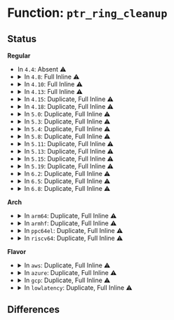 # Function: <code>ptr_ring_cleanup</code>

## Status
<b>Regular</b>
<ul>
<li>
In <code>4.4</code>: Absent ⚠️
</li>
<li>
<details>
<summary>In <code>4.8</code>: Full Inline ⚠️</summary>

**Collision:** Unique Static

**Inline:** Full

**Transformation:** False

**Instances:**

```
In drivers/net/tun.c (ffffffff8164eef9)
Location: include/linux/ptr_ring.h:438
Inline: True
Inline callers:
  - drivers/net/tun.c:__tun_detach
```
</details>
</li>
<li>
<details>
<summary>In <code>4.10</code>: Full Inline ⚠️</summary>

**Collision:** Unique Static

**Inline:** Full

**Transformation:** False

**Instances:**

```
In drivers/net/tun.c (ffffffff81680c09)
Location: include/linux/ptr_ring.h:464
Inline: True
Inline callers:
  - drivers/net/tun.c:__tun_detach
```
</details>
</li>
<li>
<details>
<summary>In <code>4.13</code>: Full Inline ⚠️</summary>

**Collision:** Unique Static

**Inline:** Full

**Transformation:** False

**Instances:**

```
In drivers/net/tun.c (ffffffff81696204)
Location: include/linux/ptr_ring.h:630
Inline: True
Inline callers:
  - drivers/net/tun.c:__tun_detach
```
</details>
</li>
<li>
<details>
<summary>In <code>4.15</code>: Duplicate, Full Inline ⚠️</summary>

**Collision:** Static Duplication

**Inline:** Full

**Transformation:** False

**Instances:**

```
In kernel/bpf/cpumap.c (ffffffff811b0092)
Location: include/linux/ptr_ring.h:650
Inline: True
Inline callers:
  - kernel/bpf/cpumap.c:__cpu_map_entry_alloc
```
```
In drivers/net/tun.c (ffffffff817002b3)
Location: include/linux/ptr_ring.h:650
Inline: True
```
</details>
</li>
<li>
<details>
<summary>In <code>4.18</code>: Duplicate, Full Inline ⚠️</summary>

**Collision:** Static Duplication

**Inline:** Full

**Transformation:** False

**Instances:**

```
In kernel/bpf/cpumap.c (ffffffff811ca862)
Location: include/linux/ptr_ring.h:666
Inline: True
Inline callers:
  - kernel/bpf/cpumap.c:cpu_map_update_elem
```
```
In drivers/net/tun.c (0)
Location: include/linux/ptr_ring.h:666
Inline: True
Inline callers:
  - drivers/net/tun.c:__tun_detach
```
```
In net/core/page_pool.c (ffffffff818bdb8c)
Location: include/linux/ptr_ring.h:666
Inline: True
Inline callers:
  - net/core/page_pool.c:__page_pool_destroy_rcu
```
```
In net/sched/sch_generic.c (ffffffff818cbb72)
Location: include/linux/ptr_ring.h:666
Inline: True
Inline callers:
  - net/sched/sch_generic.c:pfifo_fast_destroy
```
</details>
</li>
<li>
<details>
<summary>In <code>5.0</code>: Duplicate, Full Inline ⚠️</summary>

**Collision:** Static Duplication

**Inline:** Full

**Transformation:** False

**Instances:**

```
In kernel/bpf/cpumap.c (ffffffff811de18a)
Location: include/linux/ptr_ring.h:668
Inline: True
Inline callers:
  - kernel/bpf/cpumap.c:cpu_map_update_elem
```
```
In drivers/net/tun.c (0)
Location: include/linux/ptr_ring.h:668
Inline: True
Inline callers:
  - drivers/net/tun.c:__tun_detach
```
```
In net/core/page_pool.c (ffffffff818e4f6c)
Location: include/linux/ptr_ring.h:668
Inline: True
Inline callers:
  - net/core/page_pool.c:__page_pool_destroy_rcu
```
```
In net/sched/sch_generic.c (ffffffff818f6e72)
Location: include/linux/ptr_ring.h:668
Inline: True
Inline callers:
  - net/sched/sch_generic.c:pfifo_fast_destroy
```
</details>
</li>
<li>
<details>
<summary>In <code>5.3</code>: Duplicate, Full Inline ⚠️</summary>

**Collision:** Static Duplication

**Inline:** Full

**Transformation:** False

**Instances:**

```
In kernel/bpf/cpumap.c (ffffffff811f387e)
Location: include/linux/ptr_ring.h:663
Inline: True
Inline callers:
  - kernel/bpf/cpumap.c:cpu_map_update_elem
```
```
In drivers/net/tun.c (0)
Location: include/linux/ptr_ring.h:663
Inline: True
Inline callers:
  - drivers/net/tun.c:__tun_detach
```
```
In net/core/page_pool.c (ffffffff8193467d)
Location: include/linux/ptr_ring.h:663
Inline: True
```
```
In net/sched/sch_generic.c (ffffffff819565a2)
Location: include/linux/ptr_ring.h:663
Inline: True
Inline callers:
  - net/sched/sch_generic.c:pfifo_fast_destroy
```
</details>
</li>
<li>
<details>
<summary>In <code>5.4</code>: Duplicate, Full Inline ⚠️</summary>

**Collision:** Static Duplication

**Inline:** Full

**Transformation:** False

**Instances:**

```
In kernel/bpf/cpumap.c (ffffffff8120061e)
Location: include/linux/ptr_ring.h:663
Inline: True
Inline callers:
  - kernel/bpf/cpumap.c:cpu_map_update_elem
```
```
In drivers/net/tun.c (0)
Location: include/linux/ptr_ring.h:663
Inline: True
Inline callers:
  - drivers/net/tun.c:__tun_detach
```
```
In net/core/page_pool.c (ffffffff81967746)
Location: include/linux/ptr_ring.h:663
Inline: True
Inline callers:
  - net/core/page_pool.c:page_pool_release
```
```
In net/sched/sch_generic.c (ffffffff8198ca42)
Location: include/linux/ptr_ring.h:663
Inline: True
Inline callers:
  - net/sched/sch_generic.c:pfifo_fast_destroy
```
</details>
</li>
<li>
<details>
<summary>In <code>5.8</code>: Duplicate, Full Inline ⚠️</summary>

**Collision:** Static Duplication

**Inline:** Full

**Transformation:** False

**Instances:**

```
In kernel/bpf/cpumap.c (ffffffff812280b2)
Location: include/linux/ptr_ring.h:664
Inline: True
Inline callers:
  - kernel/bpf/cpumap.c:__cpu_map_entry_alloc
```
```
In drivers/net/tun.c (0)
Location: include/linux/ptr_ring.h:664
Inline: True
Inline callers:
  - drivers/net/tun.c:__tun_detach
```
```
In net/core/page_pool.c (ffffffff81a3aca5)
Location: include/linux/ptr_ring.h:664
Inline: True
Inline callers:
  - net/core/page_pool.c:page_pool_release
```
```
In net/sched/sch_generic.c (ffffffff81a644d2)
Location: include/linux/ptr_ring.h:664
Inline: True
Inline callers:
  - net/sched/sch_generic.c:pfifo_fast_destroy
```
</details>
</li>
<li>
<details>
<summary>In <code>5.11</code>: Duplicate, Full Inline ⚠️</summary>

**Collision:** Static Duplication

**Inline:** Full

**Transformation:** False

**Instances:**

```
In kernel/bpf/cpumap.c (ffffffff8122e93c)
Location: include/linux/ptr_ring.h:664
Inline: True
Inline callers:
  - kernel/bpf/cpumap.c:__cpu_map_entry_alloc
```
```
In drivers/net/tun.c (0)
Location: include/linux/ptr_ring.h:664
Inline: True
Inline callers:
  - drivers/net/tun.c:__tun_detach
```
```
In net/core/page_pool.c (ffffffff81a3d0c2)
Location: include/linux/ptr_ring.h:664
Inline: True
Inline callers:
  - net/core/page_pool.c:page_pool_release
```
```
In net/sched/sch_generic.c (ffffffff81a6c612)
Location: include/linux/ptr_ring.h:664
Inline: True
Inline callers:
  - net/sched/sch_generic.c:pfifo_fast_destroy
```
</details>
</li>
<li>
<details>
<summary>In <code>5.13</code>: Duplicate, Full Inline ⚠️</summary>

**Collision:** Static Duplication

**Inline:** Full

**Transformation:** False

**Instances:**

```
In kernel/bpf/cpumap.c (ffffffff8123381b)
Location: include/linux/ptr_ring.h:664
Inline: True
Inline callers:
  - kernel/bpf/cpumap.c:__cpu_map_entry_alloc
```
```
In drivers/net/tun.c (0)
Location: include/linux/ptr_ring.h:664
Inline: True
Inline callers:
  - drivers/net/tun.c:__tun_detach
```
```
In net/core/page_pool.c (ffffffff81a23edb)
Location: include/linux/ptr_ring.h:664
Inline: True
Inline callers:
  - net/core/page_pool.c:page_pool_release
```
```
In net/sched/sch_generic.c (ffffffff81a54da2)
Location: include/linux/ptr_ring.h:664
Inline: True
Inline callers:
  - net/sched/sch_generic.c:pfifo_fast_destroy
```
</details>
</li>
<li>
<details>
<summary>In <code>5.15</code>: Duplicate, Full Inline ⚠️</summary>

**Collision:** Static Duplication

**Inline:** Full

**Transformation:** False

**Instances:**

```
In kernel/bpf/cpumap.c (ffffffff8126d49d)
Location: include/linux/ptr_ring.h:664
Inline: True
Inline callers:
  - kernel/bpf/cpumap.c:__cpu_map_entry_alloc
```
```
In drivers/net/tun.c (0)
Location: include/linux/ptr_ring.h:664
Inline: True
Inline callers:
  - drivers/net/tun.c:__tun_detach
```
```
In net/core/page_pool.c (ffffffff81ad8580)
Location: include/linux/ptr_ring.h:664
Inline: True
Inline callers:
  - net/core/page_pool.c:page_pool_release
```
```
In net/sched/sch_generic.c (ffffffff81b0da22)
Location: include/linux/ptr_ring.h:664
Inline: True
Inline callers:
  - net/sched/sch_generic.c:pfifo_fast_destroy
```
</details>
</li>
<li>
<details>
<summary>In <code>5.19</code>: Duplicate, Full Inline ⚠️</summary>

**Collision:** Static Duplication

**Inline:** Full

**Transformation:** False

**Instances:**

```
In kernel/bpf/cpumap.c (ffffffff812bc5fa)
Location: include/linux/ptr_ring.h:664
Inline: True
Inline callers:
  - kernel/bpf/cpumap.c:__cpu_map_entry_alloc
```
```
In drivers/net/tun.c (0)
Location: include/linux/ptr_ring.h:664
Inline: True
Inline callers:
  - drivers/net/tun.c:__tun_detach
```
```
In net/core/page_pool.c (ffffffff81c5940b)
Location: include/linux/ptr_ring.h:664
Inline: True
Inline callers:
  - net/core/page_pool.c:page_pool_release
```
```
In net/sched/sch_generic.c (ffffffff81c94b12)
Location: include/linux/ptr_ring.h:664
Inline: True
Inline callers:
  - net/sched/sch_generic.c:pfifo_fast_destroy
```
</details>
</li>
<li>
<details>
<summary>In <code>6.2</code>: Duplicate, Full Inline ⚠️</summary>

**Collision:** Static Duplication

**Inline:** Full

**Transformation:** False

**Instances:**

```
In kernel/bpf/cpumap.c (ffffffff8131fb0c)
Location: include/linux/ptr_ring.h:664
Inline: True
Inline callers:
  - kernel/bpf/cpumap.c:__cpu_map_entry_alloc
```
```
In drivers/net/tun.c (0)
Location: include/linux/ptr_ring.h:664
Inline: True
Inline callers:
  - drivers/net/tun.c:__tun_detach
```
```
In net/core/page_pool.c (ffffffff81e0f38f)
Location: include/linux/ptr_ring.h:664
Inline: True
Inline callers:
  - net/core/page_pool.c:page_pool_release
```
```
In net/sched/sch_generic.c (ffffffff81e50572)
Location: include/linux/ptr_ring.h:664
Inline: True
Inline callers:
  - net/sched/sch_generic.c:pfifo_fast_destroy
```
</details>
</li>
<li>
<details>
<summary>In <code>6.5</code>: Duplicate, Full Inline ⚠️</summary>

**Collision:** Static Duplication

**Inline:** Full

**Transformation:** False

**Instances:**

```
In kernel/bpf/cpumap.c (ffffffff8134fb37)
Location: include/linux/ptr_ring.h:664
Inline: True
Inline callers:
  - kernel/bpf/cpumap.c:__cpu_map_entry_alloc
```
```
In drivers/net/tun.c (0)
Location: include/linux/ptr_ring.h:664
Inline: True
Inline callers:
  - drivers/net/tun.c:__tun_detach
```
```
In net/core/page_pool.c (ffffffff81e82b4f)
Location: include/linux/ptr_ring.h:664
Inline: True
Inline callers:
  - net/core/page_pool.c:page_pool_release
```
```
In net/sched/sch_generic.c (ffffffff81eabd17)
Location: include/linux/ptr_ring.h:664
Inline: True
Inline callers:
  - net/sched/sch_generic.c:pfifo_fast_destroy
```
</details>
</li>
<li>
<details>
<summary>In <code>6.8</code>: Duplicate, Full Inline ⚠️</summary>

**Collision:** Static Duplication

**Inline:** Full

**Transformation:** False

**Instances:**

```
In kernel/bpf/cpumap.c (ffffffff8137668f)
Location: include/linux/ptr_ring.h:664
Inline: True
Inline callers:
  - kernel/bpf/cpumap.c:__cpu_map_entry_free
  - kernel/bpf/cpumap.c:__cpu_map_entry_alloc
```
```
In drivers/net/tun.c (0)
Location: include/linux/ptr_ring.h:664
Inline: True
Inline callers:
  - drivers/net/tun.c:__tun_detach
```
```
In net/core/page_pool.c (ffffffff81f44bbb)
Location: include/linux/ptr_ring.h:664
Inline: True
Inline callers:
  - net/core/page_pool.c:page_pool_release
  - net/core/page_pool.c:page_pool_create
```
```
In net/sched/sch_generic.c (ffffffff81f6e7b7)
Location: include/linux/ptr_ring.h:664
Inline: True
Inline callers:
  - net/sched/sch_generic.c:pfifo_fast_destroy
```
</details>
</li>
</ul>
<b>Arch</b>
<ul>
<li>
<details>
<summary>In <code>arm64</code>: Duplicate, Full Inline ⚠️</summary>

**Collision:** Static Duplication

**Inline:** Full

**Transformation:** False

**Instances:**

```
In kernel/bpf/cpumap.c (ffff8000102888fc)
Location: include/linux/ptr_ring.h:663
Inline: True
Inline callers:
  - kernel/bpf/cpumap.c:cpu_map_update_elem
```
```
In drivers/net/tun.c (0)
Location: include/linux/ptr_ring.h:663
Inline: True
Inline callers:
  - drivers/net/tun.c:__tun_detach
```
```
In net/core/page_pool.c (ffff800010c0ccf4)
Location: include/linux/ptr_ring.h:663
Inline: True
Inline callers:
  - net/core/page_pool.c:page_pool_release
```
```
In net/sched/sch_generic.c (ffff800010c37790)
Location: include/linux/ptr_ring.h:663
Inline: True
Inline callers:
  - net/sched/sch_generic.c:pfifo_fast_destroy
```
</details>
</li>
<li>
<details>
<summary>In <code>armhf</code>: Duplicate, Full Inline ⚠️</summary>

**Collision:** Static Duplication

**Inline:** Full

**Transformation:** False

**Instances:**

```
In kernel/bpf/cpumap.c (c04b7ea8)
Location: include/linux/ptr_ring.h:663
Inline: True
Inline callers:
  - kernel/bpf/cpumap.c:cpu_map_update_elem
```
```
In drivers/net/tun.c (0)
Location: include/linux/ptr_ring.h:663
Inline: True
Inline callers:
  - drivers/net/tun.c:__tun_detach
```
```
In net/core/page_pool.c (c0d25344)
Location: include/linux/ptr_ring.h:663
Inline: True
Inline callers:
  - net/core/page_pool.c:page_pool_release
```
```
In net/sched/sch_generic.c (c0d4a258)
Location: include/linux/ptr_ring.h:663
Inline: True
Inline callers:
  - net/sched/sch_generic.c:pfifo_fast_destroy
```
</details>
</li>
<li>
<details>
<summary>In <code>ppc64el</code>: Duplicate, Full Inline ⚠️</summary>

**Collision:** Static Duplication

**Inline:** Full

**Transformation:** False

**Instances:**

```
In kernel/bpf/cpumap.c (c000000000333e60)
Location: include/linux/ptr_ring.h:663
Inline: True
Inline callers:
  - kernel/bpf/cpumap.c:cpu_map_update_elem
```
```
In drivers/net/tun.c (0)
Location: include/linux/ptr_ring.h:663
Inline: True
Inline callers:
  - drivers/net/tun.c:__tun_detach
```
```
In net/core/page_pool.c (c000000000cf874c)
Location: include/linux/ptr_ring.h:663
Inline: True
Inline callers:
  - net/core/page_pool.c:page_pool_release
```
```
In net/sched/sch_generic.c (c000000000d2fe6c)
Location: include/linux/ptr_ring.h:663
Inline: True
Inline callers:
  - net/sched/sch_generic.c:pfifo_fast_destroy
```
</details>
</li>
<li>
<details>
<summary>In <code>riscv64</code>: Duplicate, Full Inline ⚠️</summary>

**Collision:** Static Duplication

**Inline:** Full

**Transformation:** False

**Instances:**

```
In kernel/bpf/cpumap.c (ffffffe0001bca7c)
Location: include/linux/ptr_ring.h:663
Inline: True
Inline callers:
  - kernel/bpf/cpumap.c:cpu_map_update_elem
```
```
In drivers/net/tun.c (ffffffe000626e92)
Location: include/linux/ptr_ring.h:663
Inline: True
Inline callers:
  - drivers/net/tun.c:__tun_detach
```
```
In net/core/page_pool.c (ffffffe000789d9c)
Location: include/linux/ptr_ring.h:663
Inline: True
Inline callers:
  - net/core/page_pool.c:page_pool_release
```
```
In net/sched/sch_generic.c (ffffffe0007a9394)
Location: include/linux/ptr_ring.h:663
Inline: True
Inline callers:
  - net/sched/sch_generic.c:pfifo_fast_destroy
```
</details>
</li>
</ul>
<b>Flavor</b>
<ul>
<li>
<details>
<summary>In <code>aws</code>: Duplicate, Full Inline ⚠️</summary>

**Collision:** Static Duplication

**Inline:** Full

**Transformation:** False

**Instances:**

```
In kernel/bpf/cpumap.c (ffffffff811f8c3e)
Location: include/linux/ptr_ring.h:663
Inline: True
Inline callers:
  - kernel/bpf/cpumap.c:cpu_map_update_elem
```
```
In drivers/net/tun.c (0)
Location: include/linux/ptr_ring.h:663
Inline: True
Inline callers:
  - drivers/net/tun.c:__tun_detach
```
```
In net/core/page_pool.c (ffffffff81907716)
Location: include/linux/ptr_ring.h:663
Inline: True
Inline callers:
  - net/core/page_pool.c:page_pool_release
```
```
In net/sched/sch_generic.c (ffffffff8192c8b2)
Location: include/linux/ptr_ring.h:663
Inline: True
Inline callers:
  - net/sched/sch_generic.c:pfifo_fast_destroy
```
</details>
</li>
<li>
<details>
<summary>In <code>azure</code>: Duplicate, Full Inline ⚠️</summary>

**Collision:** Static Duplication

**Inline:** Full

**Transformation:** False

**Instances:**

```
In kernel/bpf/cpumap.c (ffffffff811eb98e)
Location: include/linux/ptr_ring.h:663
Inline: True
Inline callers:
  - kernel/bpf/cpumap.c:cpu_map_update_elem
```
```
In drivers/net/tun.c (0)
Location: include/linux/ptr_ring.h:663
Inline: True
Inline callers:
  - drivers/net/tun.c:__tun_detach
```
```
In net/core/page_pool.c (ffffffff818c1526)
Location: include/linux/ptr_ring.h:663
Inline: True
Inline callers:
  - net/core/page_pool.c:page_pool_release
```
```
In net/sched/sch_generic.c (ffffffff818e63b2)
Location: include/linux/ptr_ring.h:663
Inline: True
Inline callers:
  - net/sched/sch_generic.c:pfifo_fast_destroy
```
</details>
</li>
<li>
<details>
<summary>In <code>gcp</code>: Duplicate, Full Inline ⚠️</summary>

**Collision:** Static Duplication

**Inline:** Full

**Transformation:** False

**Instances:**

```
In kernel/bpf/cpumap.c (ffffffff811f6a0e)
Location: include/linux/ptr_ring.h:663
Inline: True
Inline callers:
  - kernel/bpf/cpumap.c:cpu_map_update_elem
```
```
In drivers/net/tun.c (0)
Location: include/linux/ptr_ring.h:663
Inline: True
Inline callers:
  - drivers/net/tun.c:__tun_detach
```
```
In net/core/page_pool.c (ffffffff81958746)
Location: include/linux/ptr_ring.h:663
Inline: True
Inline callers:
  - net/core/page_pool.c:page_pool_release
```
```
In net/sched/sch_generic.c (ffffffff8197da42)
Location: include/linux/ptr_ring.h:663
Inline: True
Inline callers:
  - net/sched/sch_generic.c:pfifo_fast_destroy
```
</details>
</li>
<li>
<details>
<summary>In <code>lowlatency</code>: Duplicate, Full Inline ⚠️</summary>

**Collision:** Static Duplication

**Inline:** Full

**Transformation:** False

**Instances:**

```
In kernel/bpf/cpumap.c (ffffffff81205648)
Location: include/linux/ptr_ring.h:663
Inline: True
Inline callers:
  - kernel/bpf/cpumap.c:cpu_map_update_elem
```
```
In drivers/net/tun.c (0)
Location: include/linux/ptr_ring.h:663
Inline: True
Inline callers:
  - drivers/net/tun.c:__tun_detach
```
```
In net/core/page_pool.c (ffffffff8197a868)
Location: include/linux/ptr_ring.h:663
Inline: True
Inline callers:
  - net/core/page_pool.c:page_pool_release
```
```
In net/sched/sch_generic.c (ffffffff8199ffb2)
Location: include/linux/ptr_ring.h:663
Inline: True
Inline callers:
  - net/sched/sch_generic.c:pfifo_fast_destroy
```
</details>
</li>
</ul>

## Differences

